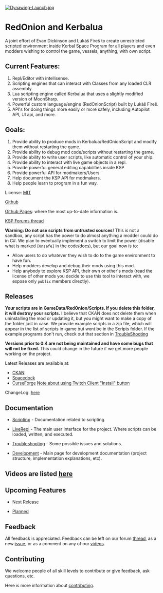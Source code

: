 [![Dynawing-Launch.jpg](https://i.postimg.cc/CMskNBBk/Dynawing-Launch.jpg)](https://postimg.cc/HjjrWLtk)

# RedOnion and Kerbalua

A joint effort of Evan Dickinson and Lukáš Fireš to create
unrestricted scripted environment inside Kerbal Space Program
for all players and even modders wishing to control the game,
vessels, anything, with own script.

## Current Features:
1. Repl/Editor with intellisense.
1. Scripting engines that can interact with Classes from any loaded CLR assembly. 
1. Lua scripting engine called Kerbalua that uses a slightly modified version of MoonSharp.
1. Powerful custom language/engine (RedOnionScript) built by Lukáš Fireš.
1. API's for doing things more easily or more safely, including Autopilot API, UI api, and more.

## Goals:
1. Provide ability to produce mods in Kerbalua/RedOnionScript and modify them without restarting the game.
1. Provide ability to debug mod code/scripts without restarting the game.
1. Provide ability to write user scripts, like automatic control of your ship.
1. Provide ability to interact with live game objects in a repl.
1. Provide powerful general editing capabilities inside KSP
1. Provide powerful API for modmakers/Users
1. Help document the KSP API for modmakers.
1. Help people learn to program in a fun way.

License: [MIT](https://github.com/evandisoft/RedOnion/blob/master/LICENSE)

[Github](https://github.com/evandisoft/RedOnion)

[Github Pages](https://evandisoft.github.io/RedOnion): where the most up-to-date information is.

[KSP Forums thread](https://forum.kerbalspaceprogram.com/index.php?/topic/189983-18x-redonion-unrestricted-in-game-scripting-v-040/)

**Warning: Do not use scripts from untrusted sources!**
This is not a sandbox, any script has the power to do almost anything a modder could do in C#.
We plan to eventually implement a switch to limit the power
(disable what is marked `[Unsafe]` in the code/docs),
but our goal now is to:

- Allow users to do whatever they wish to do to the game environment to have fun.
- Help modders develop and debug their mods using this mod.
- Help anybody to explore KSP API, their own or other's mods
  (read the license of other mods you decide to use this tool to interact with, we expose only `public` members directly).

## Releases

**Your scripts are in GameData/RedOnion/Scripts. If you delete this folder, it will destroy your scripts.** I believe that CKAN does not delete them when uninstalling the mod or updating it, but you might want to make a copy of the folder just in case. We provide example scripts in a zip file, which will appear in the list of scripts in-game but wont be in the Scripts folder. If the example programs don't run, check out that section in [TroubleShooting](TroubleShooting.md)

**Versions prior to 0.4 are not being maintained and have some bugs that will not be fixed.** This could change in the future if we get more people working on the project.

Latest Releases are available at:
- [CKAN](https://github.com/KSP-CKAN/CKAN)
- [Spacedock](https://spacedock.info/mod/2116/Red%20Onion)
- [CurseForge](https://www.curseforge.com/kerbal/ksp-mods/redonion) [Note about using Twitch Client "Install" button](TwitchClientInstallsNote.md)

ChangeLog: [here](ChangeLog.md#current)

## Documentation

- [Scripting](ScriptingReadme.md) - Documentation related to scripting.

- [LiveRepl](LiveRepl/Readme.md) - The main user interface for the project. Where scripts can be loaded, written, and executed.

- [Troubleshooting](TroubleShooting.md) - Some possible issues and solutions.

- [Development](DevelopmentReadme.md) - Main page for development documentation (project structure, implementation explanations, etc).

## Videos are listed [here](Videos.md)

## Upcoming Features

- [Next Release](ChangeLog.md#next-release)

- [Planned](ChangeLog.md#planned-features)

## Feedback

All feedback is appreciated. Feedback can be left on our forum [thread](https://forum.kerbalspaceprogram.com/index.php?/topic/189983-18x-redonion-unrestricted-in-game-scripting-v-040/), as a new [issue](https://github.com/evandisoft/RedOnion/issues), or as a comment on any of our [videos](Videos.md).

## Contributing

We welcome people of all skill levels to contribute or give feedback, ask questions, etc.

Here is more information about [contributing](https://github.com/evandisoft/RedOnion/blob/gh-pages/Contributing.md).
